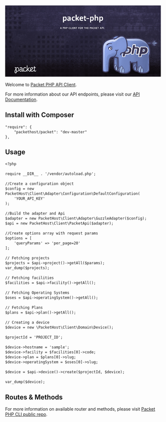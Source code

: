 <!-- <meta>
{
    "title":"PHP",
    "slug":"php",
    "description":"An official PHP client for the Packet API",
    "author":"Zalkar Ziiaidin",
    "github":"zalkar-z",
    "date": "2019/12/11",
    "tag":["PHP", "CLI"]
}
</meta> -->

![Packet PHP API Client Banner](/images/libraries/php/php-banner.png)

Welcome to [Packet PHP API Client](https://github.com/packethost/packet-php).	

For more information about our API endpoints, please visit our [API Documentation](https://www.packet.com/developers/api/).

## Install with Composer

```
"require": {
    "packethost/packet": "dev-master"
},
```

## Usage

```
<?php

require __DIR__ . '/vendor/autoload.php';

//Create a configuration object
$config = new PacketHost\Client\Adapter\Configuration\DefaultConfiguration(
    'YOUR_API_KEY'
);

//Build the adapter and Api
$adapter = new PacketHost\Client\Adapter\GuzzleAdapter($config);
$api = new PacketHost\Client\PacketApi($adapter);

//Create options array with request params
$options = [
    'queryParams' => 'per_page=20'
];

// Fetching projects
$projects = $api->project()->getAll($params);
var_dump($projects);

// Fetching facilities
$facilities = $api->facility()->getAll();

// Fetching Operating Systems
$oses = $api->operatingSystem()->getAll();

// Fetching Plans
$plans = $api->plan()->getAll();

// Creating a device
$device = new \PacketHost\Client\Domain\Device();

$projectId = 'PROJECT_ID';

$device->hostname = 'sample';
$device->facility = $facilities[0]->code;
$device->plan = $plans[0]->slug;
$device->operatingSystem = $oses[0]->slug;

$device = $api->device()->create($projectId, $device);

var_dump($device);

```

## Routes & Methods

For more information on available router and methods, please visit [Packet PHP CLI public repo](https://github.com/packethost/packet-php).

